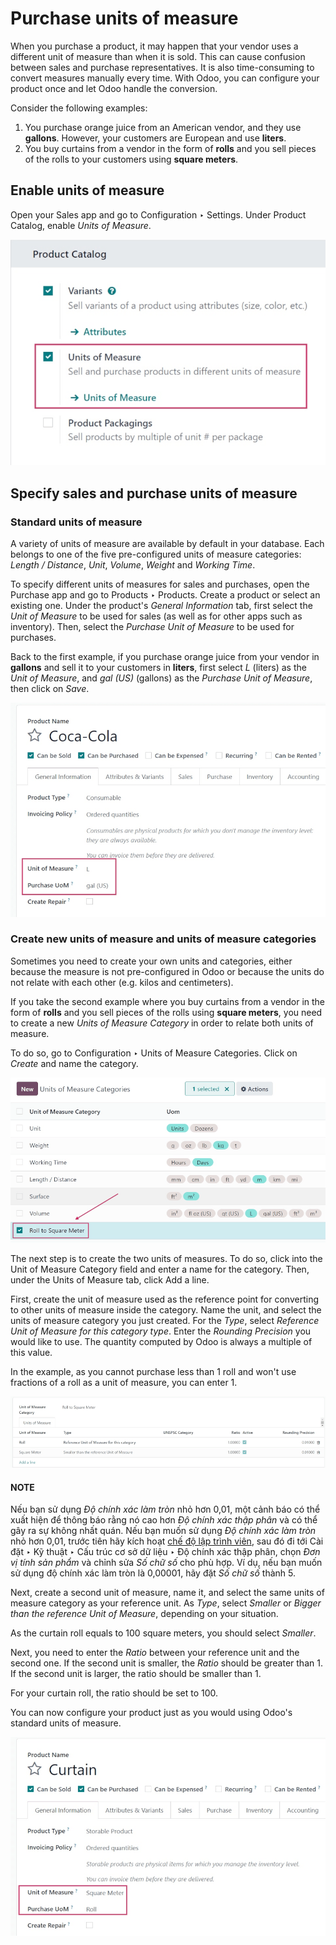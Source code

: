 # Purchase units of measure

When you purchase a product, it may happen that your vendor uses a different unit of measure than
when it is sold. This can cause confusion between sales and purchase representatives. It is also
time-consuming to convert measures manually every time. With Odoo, you can configure your product
once and let Odoo handle the conversion.

Consider the following examples:

1. You purchase orange juice from an American vendor, and they use **gallons**. However, your
   customers are European and use **liters**.
2. You buy curtains from a vendor in the form of **rolls** and you sell pieces of the rolls to your
   customers using **square meters**.

## Enable units of measure

Open your Sales app and go to Configuration ‣ Settings. Under Product Catalog,
enable *Units of Measure*.

![Enable the units of measure option in Odoo Sales](uom/uom-enable-option.png)

## Specify sales and purchase units of measure

### Standard units of measure

A variety of units of measure are available by default in your database. Each belongs to one of the
five pre-configured units of measure categories: *Length / Distance*, *Unit*, *Volume*, *Weight* and
*Working Time*.

To specify different units of measures for sales and purchases, open the Purchase app and go to
Products ‣ Products. Create a product or select an existing one. Under the
product's *General Information* tab, first select the *Unit of Measure* to be used for sales (as
well as for other apps such as inventory). Then, select the *Purchase Unit of Measure* to be used
for purchases.

Back to the first example, if you purchase orange juice from your vendor in **gallons** and sell it
to your customers in **liters**, first select *L* (liters) as the *Unit of Measure*, and *gal (US)*
(gallons) as the *Purchase Unit of Measure*, then click on *Save*.

![Configure a product's units of measure in Odoo](uom/uom-product-configuration.png)

### Create new units of measure and units of measure categories

Sometimes you need to create your own units and categories, either because the measure is not
pre-configured in Odoo or because the units do not relate with each other (e.g. kilos and
centimeters).

If you take the second example where you buy curtains from a vendor in the form of **rolls** and you
sell pieces of the rolls using **square meters**, you need to create a new *Units of Measure
Category* in order to relate both units of measure.

To do so, go to Configuration ‣ Units of Measure Categories. Click on *Create*
and name the category.

![Create a new units of measure category in Odoo Purchase](uom/uom-new-category.png)

The next step is to create the two units of measures. To do so, click into the Unit of
Measure Category field and enter a name for the category. Then, under the Units of
Measure tab, click Add a line.

First, create the unit of measure used as the reference point for converting to other units of
measure inside the category. Name the unit, and select the units of measure category you just
created. For the *Type*, select *Reference Unit of Measure for this category type*. Enter the
*Rounding Precision* you would like to use. The quantity computed by Odoo is always a multiple of
this value.

In the example, as you cannot purchase less than 1 roll and won't use fractions of a roll as a unit
of measure, you can enter 1.

![Create a new reference unit of measure in Odoo Purchase](uom/uom-new-reference-unit.png)

#### NOTE
Nếu bạn sử dụng  *Độ chính xác làm tròn* nhỏ hơn 0,01, một cảnh báo có thể xuất hiện để thông báo rằng nó cao hơn  *Độ chính xác thập phân* và có thể gây ra sự không nhất quán. Nếu bạn muốn sử dụng  *Độ chính xác làm tròn* nhỏ hơn 0,01, trước tiên hãy kích hoạt [chế độ lập trình viên](../../../general/developer_mode.md#developer-mode), sau đó đi tới Cài đặt ‣ Kỹ thuật ‣ Cấu trúc cơ sở dữ liệu ‣ Độ chính xác thập phân, chọn  *Đơn vị tính sản phẩm* và chỉnh sửa *Số chữ số* cho phù hợp. Ví dụ, nếu bạn muốn sử dụng độ chính xác làm tròn là 0,00001, hãy đặt *Số chữ số* thành 5.

Next, create a second unit of measure, name it, and select the same units of measure category as
your reference unit. As *Type*, select *Smaller* or *Bigger than the reference Unit of Measure*,
depending on your situation.

As the curtain roll equals to 100 square meters, you should select *Smaller*.

Next, you need to enter the *Ratio* between your reference unit and the second one. If the second
unit is smaller, the *Ratio* should be greater than 1. If the second unit is larger, the ratio
should be smaller than 1.

For your curtain roll, the ratio should be set to 100.

You can now configure your product just as you would using Odoo's standard units of measure.

![Set a product's units of measure using your own units in Odoo Purchase](uom/uom-product-configuration-new-units.png)
